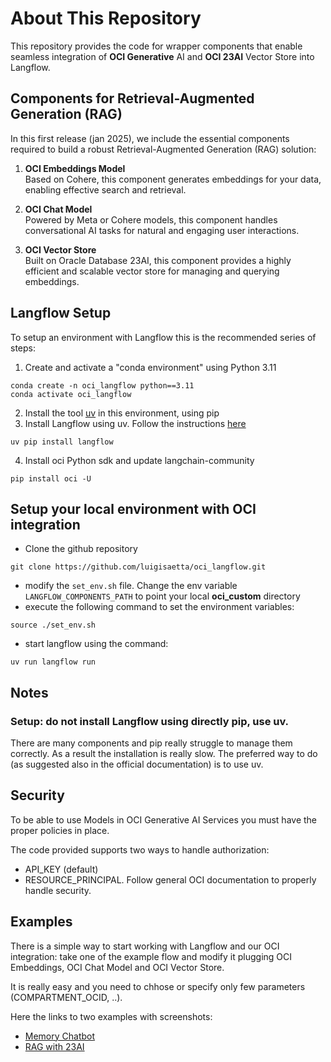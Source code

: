 # About This Repository
This repository provides the code for wrapper components that enable seamless integration 
of **OCI Generative** AI and **OCI 23AI** Vector Store into Langflow.

## Components for Retrieval-Augmented Generation (RAG)
In this first release (jan 2025), we include the essential components required to build a robust Retrieval-Augmented Generation (RAG) solution:

1. **OCI Embeddings Model**    
   Based on Cohere, this component generates embeddings for your data, enabling effective search and retrieval.

2. **OCI Chat Model**    
   Powered by Meta or Cohere models, this component handles conversational AI tasks for natural and engaging user interactions.

3. **OCI Vector Store**  
   Built on Oracle Database 23AI, this component provides a highly efficient and scalable vector store 
   for managing and querying embeddings.

## Langflow Setup
To setup an environment with Langflow this is the recommended series of steps:

1. Create and activate a "conda environment" using Python 3.11
```
conda create -n oci_langflow python==3.11
conda activate oci_langflow
```
2. Install the tool [uv](https://docs.astral.sh/uv/getting-started/) in this environment, using pip
3. Install Langflow using uv. Follow the instructions [here](https://docs.langflow.org/get-started-installation)
```
uv pip install langflow
```
4. Install oci Python sdk and update langchain-community
```
pip install oci -U
```

## Setup your local environment with OCI integration
* Clone the github repository
```
git clone https://github.com/luigisaetta/oci_langflow.git
```
* modify the `set_env.sh` file. Change the env variable `LANGFLOW_COMPONENTS_PATH` to point your local **oci_custom** directory
* execute the following command to set the environment variables:
```
source ./set_env.sh
``` 
* start langflow using the command: 
```
uv run langflow run
```

## Notes
### Setup: do not install Langflow using directly pip, use uv. 
There are many components and pip really struggle to manage them correctly.
As a result the installation is really slow. 
The preferred way to do (as suggested also in the official documentation) is to use
uv.

## Security
To be able to use Models in OCI Generative AI Services you must have the proper policies in place.

The code provided supports two ways to handle authorization: 
* API_KEY (default)
* RESOURCE_PRINCIPAL.
Follow general OCI documentation to properly handle security.

## Examples
There is a simple way to start working with Langflow and our OCI integration: take one of the example flow 
and modify it plugging OCI Embeddings, OCI Chat Model and OCI Vector Store.

It is really easy and you need to chhose or specify only few parameters (COMPARTMENT_OCID, ..).

Here the links to two examples with screenshots:
* [Memory Chatbot](./images/langflow-memory01.png)
* [RAG with 23AI](./images/langflow-rag01.png)




